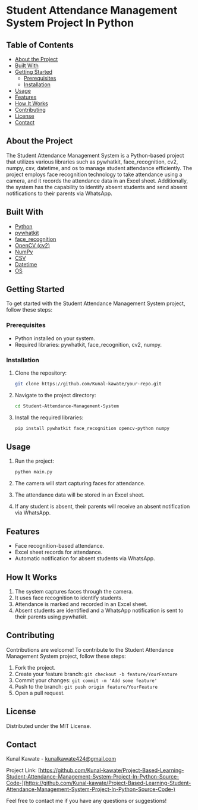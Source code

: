 # Student Attendance Management System Project In Python

## Table of Contents

- [About the Project](#about-the-project)
- [Built With](#built-with)
- [Getting Started](#getting-started)
  - [Prerequisites](#prerequisites)
  - [Installation](#installation)
- [Usage](#usage)
- [Features](#features)
- [How It Works](#how-it-works)
- [Contributing](#contributing)
- [License](#license)
- [Contact](#contact)

## About the Project

The Student Attendance Management System is a Python-based project that utilizes various libraries such as pywhatkit, face_recognition, cv2, numpy, csv, datetime, and os to manage student attendance efficiently. The project employs face recognition technology to take attendance using a camera, and it records the attendance data in an Excel sheet. Additionally, the system has the capability to identify absent students and send absent notifications to their parents via WhatsApp.

## Built With

- [Python](https://www.python.org/)
- [pywhatkit](https://github.com/Ankit404butfound/PyWhatKit)
- [face_recognition](https://github.com/ageitgey/face_recognition)
- [OpenCV (cv2)](https://github.com/opencv/opencv)
- [NumPy](https://numpy.org/)
- [CSV](https://docs.python.org/3/library/csv.html)
- [Datetime](https://docs.python.org/3/library/datetime.html)
- [OS](https://docs.python.org/3/library/os.html)

## Getting Started

To get started with the Student Attendance Management System project, follow these steps:

### Prerequisites

- Python installed on your system.
- Required libraries: pywhatkit, face_recognition, cv2, numpy.

### Installation

1. Clone the repository:

   ```sh
   git clone https://github.com/Kunal-kawate/your-repo.git
   ```

2. Navigate to the project directory:

   ```sh
   cd Student-Attendance-Management-System
   ```

3. Install the required libraries:

   ```sh
   pip install pywhatkit face_recognition opencv-python numpy
   ```

## Usage

1. Run the project:

   ```sh
   python main.py
   ```

2. The camera will start capturing faces for attendance.

3. The attendance data will be stored in an Excel sheet.

4. If any student is absent, their parents will receive an absent notification via WhatsApp.

## Features

- Face recognition-based attendance.
- Excel sheet records for attendance.
- Automatic notification for absent students via WhatsApp.

## How It Works

1. The system captures faces through the camera.
2. It uses face recognition to identify students.
3. Attendance is marked and recorded in an Excel sheet.
4. Absent students are identified and a WhatsApp notification is sent to their parents using pywhatkit.

## Contributing

Contributions are welcome! To contribute to the Student Attendance Management System project, follow these steps:

1. Fork the project.
2. Create your feature branch: `git checkout -b feature/YourFeature`
3. Commit your changes: `git commit -m 'Add some feature'`
4. Push to the branch: `git push origin feature/YourFeature`
5. Open a pull request.

## License

Distributed under the MIT License.

## Contact

Kunal Kawate - kunalkawate424@gmail.com

Project Link: [https://github.com/Kunal-kawate/Project-Based-Learning-Student-Attendance-Management-System-Project-In-Python-Source-Code-](https://github.com/Kunal-kawate/Project-Based-Learning-Student-Attendance-Management-System-Project-In-Python-Source-Code-)

Feel free to contact me if you have any questions or suggestions!

